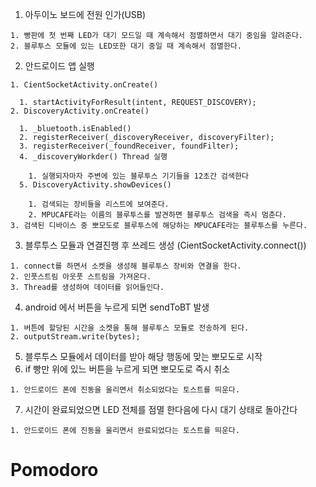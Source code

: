 
  1. 아두이노 보드에 전원 인가(USB) 

    1. 빵판에 첫 번째 LED가 대기 모드일 때 계속해서 점멸하면서 대기 중임을 알려준다.
    2. 블루투스 모듈에 있는 LED또한 대기 중일 때 계속해서 점멸한다. 
  2. 안드로이드 앱 실행 

    1. CientSocketActivity.onCreate()

      1. startActivityForResult(intent, REQUEST_DISCOVERY);
    2. DiscoveryActivity.onCreate()

      1. _bluetooth.isEnabled()
      2. registerReceiver(_discoveryReceiver, discoveryFilter);
      3. registerReceiver(_foundReceiver, foundFilter);
      4. _discoveryWorkder() Thread 실행 

        1. 실행되자마자 주변에 있는 블루투스 기기들을 12초간 검색한다
      5. DiscoveryActivity.showDevices()

        1. 검색되는 장비들을 리스트에 보여준다.
        2. MPUCAFE라는 이름의 블루투스를 발견하면 블루투스 검색을 즉시 멈춘다.
    3. 검색된 디바이스 중 뽀모도로 블루투스에 해당하는 MPUCAFE라는 블루투스를 누른다. 
  3. 블루투스 모듈과 연결진행 후 쓰레드 생성 (CientSocketActivity.connect())

    1. connect를 하면서 소켓을 생성해 블루투스 장비와 연결을 한다. 
    2. 인풋스트림 아웃풋 스트림을 가져온다.
    3. Thread를 생성하여 데이터를 읽어들인다. 
  4. android 에서 버튼을 누르게 되면 sendToBT 발생 

    1. 버튼에 할당된 시간을 소켓을 통해 블루투스 모듈로 전송하게 된다. 
    2. outputStream.write(bytes);
  5. 블루투스 모듈에서 데이터를 받아 해당 행동에 맞는 뽀모도로 시작 
  6. if 빵만 위에 있느 버튼을 누르게 되면 뽀모도로 즉시 취소 

    1. 안드로이드 폰에 진동을 울리면서 취소되었다는 토스트를 띄운다. 
  7. 시간이 완료되었으면 LED 전체를 점멸 한다음에 다시 대기 상태로 돌아간다

    1. 안드로이드 폰에 진동을 울리면서 완료되었다는 토스트를 띄운다. 
Pomodoro
========
